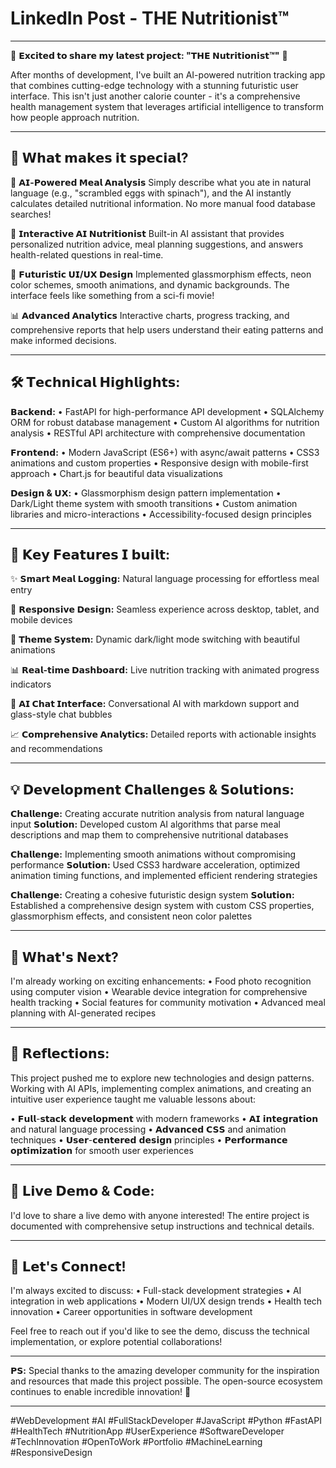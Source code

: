 # LinkedIn Post - THE Nutritionist™

---

🚀 **𝗘𝘅𝗰𝗶𝘁𝗲𝗱 𝘁𝗼 𝘀𝗵𝗮𝗿𝗲 𝗺𝘆 𝗹𝗮𝘁𝗲𝘀𝘁 𝗽𝗿𝗼𝗷𝗲𝗰𝘁: "𝗧𝗛𝗘 𝗡𝘂𝘁𝗿𝗶𝘁𝗶𝗼𝗻𝗶𝘀𝘁™"** 🍃

After months of development, I've built an AI-powered nutrition tracking app that combines cutting-edge technology with a stunning futuristic user interface. This isn't just another calorie counter - it's a comprehensive health management system that leverages artificial intelligence to transform how people approach nutrition.

---

## 🎯 **𝗪𝗵𝗮𝘁 𝗺𝗮𝗸𝗲𝘀 𝗶𝘁 𝘀𝗽𝗲𝗰𝗶𝗮𝗹?**

🤖 **𝗔𝗜-𝗣𝗼𝘄𝗲𝗿𝗲𝗱 𝗠𝗲𝗮𝗹 𝗔𝗻𝗮𝗹𝘆𝘀𝗶𝘀**
Simply describe what you ate in natural language (e.g., "scrambled eggs with spinach"), and the AI instantly calculates detailed nutritional information. No more manual food database searches!

💬 **𝗜𝗻𝘁𝗲𝗿𝗮𝗰𝘁𝗶𝘃𝗲 𝗔𝗜 𝗡𝘂𝘁𝗿𝗶𝘁𝗶𝗼𝗻𝗶𝘀𝘁**
Built-in AI assistant that provides personalized nutrition advice, meal planning suggestions, and answers health-related questions in real-time.

🎨 **𝗙𝘂𝘁𝘂𝗿𝗶𝘀𝘁𝗶𝗰 𝗨𝗜/𝗨𝗫 𝗗𝗲𝘀𝗶𝗴𝗻**
Implemented glassmorphism effects, neon color schemes, smooth animations, and dynamic backgrounds. The interface feels like something from a sci-fi movie!

📊 **𝗔𝗱𝘃𝗮𝗻𝗰𝗲𝗱 𝗔𝗻𝗮𝗹𝘆𝘁𝗶𝗰𝘀**
Interactive charts, progress tracking, and comprehensive reports that help users understand their eating patterns and make informed decisions.

---

## 🛠️ **𝗧𝗲𝗰𝗵𝗻𝗶𝗰𝗮𝗹 𝗛𝗶𝗴𝗵𝗹𝗶𝗴𝗵𝘁𝘀:**

**𝗕𝗮𝗰𝗸𝗲𝗻𝗱:**
• FastAPI for high-performance API development
• SQLAlchemy ORM for robust database management
• Custom AI algorithms for nutrition analysis
• RESTful API architecture with comprehensive documentation

**𝗙𝗿𝗼𝗻𝘁𝗲𝗻𝗱:**
• Modern JavaScript (ES6+) with async/await patterns
• CSS3 animations and custom properties
• Responsive design with mobile-first approach
• Chart.js for beautiful data visualizations

**𝗗𝗲𝘀𝗶𝗴𝗻 & 𝗨𝗫:**
• Glassmorphism design pattern implementation
• Dark/Light theme system with smooth transitions
• Custom animation libraries and micro-interactions
• Accessibility-focused design principles

---

## 🎯 **𝗞𝗲𝘆 𝗙𝗲𝗮𝘁𝘂𝗿𝗲𝘀 𝗜 𝗯𝘂𝗶𝗹𝘁:**

✨ **𝗦𝗺𝗮𝗿𝘁 𝗠𝗲𝗮𝗹 𝗟𝗼𝗴𝗴𝗶𝗻𝗴:** Natural language processing for effortless meal entry

📱 **𝗥𝗲𝘀𝗽𝗼𝗻𝘀𝗶𝘃𝗲 𝗗𝗲𝘀𝗶𝗴𝗻:** Seamless experience across desktop, tablet, and mobile devices

🎨 **𝗧𝗵𝗲𝗺𝗲 𝗦𝘆𝘀𝘁𝗲𝗺:** Dynamic dark/light mode switching with beautiful animations

📊 **𝗥𝗲𝗮𝗹-𝘁𝗶𝗺𝗲 𝗗𝗮𝘀𝗵𝗯𝗼𝗮𝗿𝗱:** Live nutrition tracking with animated progress indicators

🤖 **𝗔𝗜 𝗖𝗵𝗮𝘁 𝗜𝗻𝘁𝗲𝗿𝗳𝗮𝗰𝗲:** Conversational AI with markdown support and glass-style chat bubbles

📈 **𝗖𝗼𝗺𝗽𝗿𝗲𝗵𝗲𝗻𝘀𝗶𝘃𝗲 𝗔𝗻𝗮𝗹𝘆𝘁𝗶𝗰𝘀:** Detailed reports with actionable insights and recommendations

---

## 💡 **𝗗𝗲𝘃𝗲𝗹𝗼𝗽𝗺𝗲𝗻𝘁 𝗖𝗵𝗮𝗹𝗹𝗲𝗻𝗴𝗲𝘀 & 𝗦𝗼𝗹𝘂𝘁𝗶𝗼𝗻𝘀:**

**𝗖𝗵𝗮𝗹𝗹𝗲𝗻𝗴𝗲:** Creating accurate nutrition analysis from natural language input
**𝗦𝗼𝗹𝘂𝘁𝗶𝗼𝗻:** Developed custom AI algorithms that parse meal descriptions and map them to comprehensive nutritional databases

**𝗖𝗵𝗮𝗹𝗹𝗲𝗻𝗴𝗲:** Implementing smooth animations without compromising performance
**𝗦𝗼𝗹𝘂𝘁𝗶𝗼𝗻:** Used CSS3 hardware acceleration, optimized animation timing functions, and implemented efficient rendering strategies

**𝗖𝗵𝗮𝗹𝗹𝗲𝗻𝗴𝗲:** Creating a cohesive futuristic design system
**𝗦𝗼𝗹𝘂𝘁𝗶𝗼𝗻:** Established a comprehensive design system with custom CSS properties, glassmorphism effects, and consistent neon color palettes

---

## 🚀 **𝗪𝗵𝗮𝘁'𝘀 𝗡𝗲𝘅𝘁?**

I'm already working on exciting enhancements:
• Food photo recognition using computer vision
• Wearable device integration for comprehensive health tracking
• Social features for community motivation
• Advanced meal planning with AI-generated recipes

---

## 🎯 **𝗥𝗲𝗳𝗹𝗲𝗰𝘁𝗶𝗼𝗻𝘀:**

This project pushed me to explore new technologies and design patterns. Working with AI APIs, implementing complex animations, and creating an intuitive user experience taught me valuable lessons about:

• 𝗙𝘂𝗹𝗹-𝘀𝘁𝗮𝗰𝗸 𝗱𝗲𝘃𝗲𝗹𝗼𝗽𝗺𝗲𝗻𝘁 with modern frameworks
• 𝗔𝗜 𝗶𝗻𝘁𝗲𝗴𝗿𝗮𝘁𝗶𝗼𝗻 and natural language processing
• 𝗔𝗱𝘃𝗮𝗻𝗰𝗲𝗱 𝗖𝗦𝗦 and animation techniques
• 𝗨𝘀𝗲𝗿-𝗰𝗲𝗻𝘁𝗲𝗿𝗲𝗱 𝗱𝗲𝘀𝗶𝗴𝗻 principles
• 𝗣𝗲𝗿𝗳𝗼𝗿𝗺𝗮𝗻𝗰𝗲 𝗼𝗽𝘁𝗶𝗺𝗶𝘇𝗮𝘁𝗶𝗼𝗻 for smooth user experiences

---

## 🔗 **𝗟𝗶𝘃𝗲 𝗗𝗲𝗺𝗼 & 𝗖𝗼𝗱𝗲:**

I'd love to share a live demo with anyone interested! The entire project is documented with comprehensive setup instructions and technical details.

---

## 🤝 **𝗟𝗲𝘁'𝘀 𝗖𝗼𝗻𝗻𝗲𝗰𝘁!**

I'm always excited to discuss:
• Full-stack development strategies
• AI integration in web applications
• Modern UI/UX design trends
• Health tech innovation
• Career opportunities in software development

Feel free to reach out if you'd like to see the demo, discuss the technical implementation, or explore potential collaborations!

---

**𝗣𝗦:** Special thanks to the amazing developer community for the inspiration and resources that made this project possible. The open-source ecosystem continues to enable incredible innovation! 🙌

---

#WebDevelopment #AI #FullStackDeveloper #JavaScript #Python #FastAPI #HealthTech #NutritionApp #UserExperience #SoftwareDeveloper #TechInnovation #OpenToWork #Portfolio #MachineLearning #ResponsiveDesign
